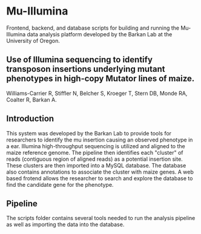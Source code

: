 # Mu-Illumina

Frontend, backend, and database scripts for building and running the Mu-Illumina data analysis platform developed by the Barkan Lab at the University of Oregon. 

## Use of Illumina sequencing to identify transposon insertions underlying mutant phenotypes in high-copy Mutator lines of maize.
Williams-Carrier R, Stiffler N, Belcher S, Kroeger T, Stern DB, Monde RA, Coalter R, Barkan A.

## Introduction
This system was developed by the Barkan Lab to provide tools for researchers to identify the mu insertion causing an observed phenotype in a ear. Illumina high-throughput sequencing is utilized and aligned to the maize reference genome. The pipeline then identifies each "cluster" of reads (contiguous region of aligned reads) as a potential insertion site. These clusters are then imported into a MySQL database. The database also contains annotations to associate the cluster with maize genes. A web based frotend allows the researcher to search and explore the database to find the candidate gene for the phenotype.

## Pipeline
The scripts folder contains several tools needed to run the analysis pipeline as well as importing the data into the database.
